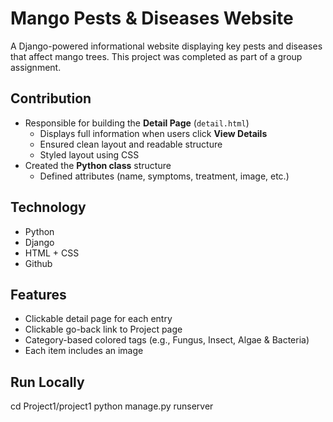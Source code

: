
# Mango Pests & Diseases Website 

A Django-powered informational website displaying key pests and diseases that affect mango trees. This project was completed as part of a group assignment.

## Contribution

- Responsible for building the **Detail Page** (`detail.html`)
  - Displays full information when users click **View Details**
  - Ensured clean layout and readable structure
  - Styled layout using CSS
- Created the **Python class** structure
  - Defined attributes (name, symptoms, treatment, image, etc.)


## Technology

- Python 
- Django
- HTML + CSS 
- Github

## Features

- Clickable detail page for each entry
- Clickable go-back link to Project page
- Category-based colored tags (e.g., Fungus, Insect, Algae & Bacteria)
- Each item includes an image

## Run Locally
cd Project1/project1
python manage.py runserver
